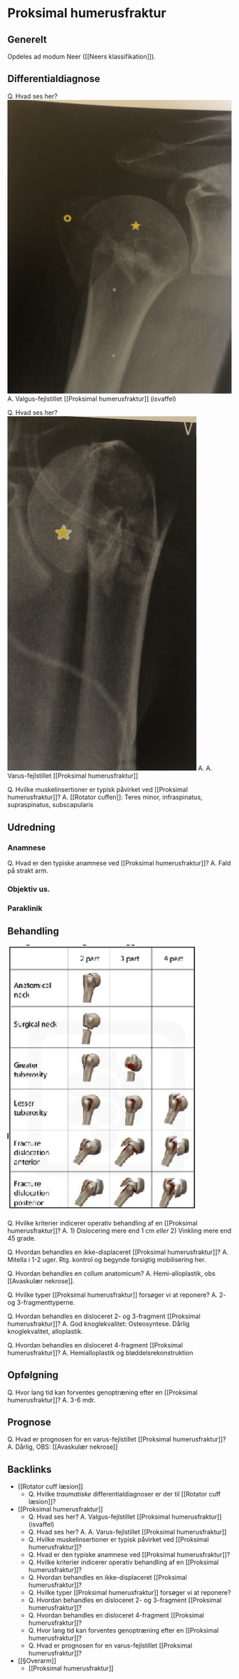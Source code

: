 # Proksimal humerusfraktur
## Generelt
Opdeles ad modum Neer ([[Neers klassifikation]]).
## Differentialdiagnose
Q. Hvad ses her?
![](BearImages/F9D1213A-2AA7-4ABB-B91E-3A8C08285316-76574-00009B8C0F49CB52/25786AD9-6B0D-401A-9AA0-1DAA2BC014ED.png)
A. Valgus-fejlstillet [[Proksimal humerusfraktur]] (isvaffel)

Q. Hvad ses her?
![](BearImages/F4E79009-2507-40FD-B9D2-BD13546FBAA0-76574-00009B9125BD6DC3/B2126D79-3BBD-454C-B181-CCEB1B700096.png)
A. A. Varus-fejlstillet [[Proksimal humerusfraktur]]

Q. Hvilke muskelinsertioner er typisk påvirket ved [[Proksimal humerusfraktur]]?
A. [[Rotator cuffen]]: Teres minor, infraspinatus, supraspinatus, subscapularis

## Udredning
### Anamnese
Q. Hvad er den typiske anamnese ved [[Proksimal humerusfraktur]]?
A. Fald på strakt arm.

### Objektiv us.

### Paraklinik

## Behandling
![](BearImages/8A6BEEA1-E86B-43F8-8C10-10F5A4F7E7E4-5593-0000220B79F0A96A/D73E0809-DB5C-47E2-83E1-6450C51BDBA0.png)

Q. Hvilke kriterier indicerer operativ behandling af en [[Proksimal humerusfraktur]]?
A. 1) Dislocering mere end 1 cm *eller* 2) Vinkling mere end 45 grade.

Q. Hvordan behandles en ikke-displaceret [[Proksimal humerusfraktur]]?
A. Mitella i 1-2 uger. Rtg. kontrol og begynde forsigtig mobilisering her.

Q. Hvordan behandles en collum anatomicum?
A. Hemi-alloplastik, obs [[Avaskulær nekrose]].

Q. Hvilke typer [[Proksimal humerusfraktur]] forsøger vi at reponere?
A. 2- og 3-fragmenttyperne.

Q. Hvordan behandles en disloceret 2- og 3-fragment [[Proksimal humerusfraktur]]?
A. God knoglekvalitet: Osteosyntese. Dårlig knoglekvalitet, alloplastik.

Q. Hvordan behandles en disloceret 4-fragment [[Proksimal humerusfraktur]]?
A. Hemialloplastik og bløddelsrekonstruktion

## Opfølgning
Q. Hvor lang tid kan forventes genoptræning efter en [[Proksimal humerusfraktur]]?
A. 3-6 mdr.

## Prognose
Q. Hvad er prognosen for en varus-fejlstillet [[Proksimal humerusfraktur]]?
A. Dårlig, OBS: [[Avaskulær nekrose]]

## Backlinks
* [[Rotator cuff læsion]]
	* Q. Hvilke *traumatiske* differentialdiagnoser er der til [[Rotator cuff læsion]]?
* [[Proksimal humerusfraktur]]
	* Q. Hvad ses her?
A. Valgus-fejlstillet [[Proksimal humerusfraktur]] (isvaffel)
	* Q. Hvad ses her?
A. A. Varus-fejlstillet [[Proksimal humerusfraktur]]
	* Q. Hvilke muskelinsertioner er typisk påvirket ved [[Proksimal humerusfraktur]]?
	* Q. Hvad er den typiske anamnese ved [[Proksimal humerusfraktur]]?
	* Q. Hvilke kriterier indicerer operativ behandling af en [[Proksimal humerusfraktur]]?
	* Q. Hvordan behandles en ikke-displaceret [[Proksimal humerusfraktur]]?
	* Q. Hvilke typer [[Proksimal humerusfraktur]] forsøger vi at reponere?
	* Q. Hvordan behandles en disloceret 2- og 3-fragment [[Proksimal humerusfraktur]]?
	* Q. Hvordan behandles en disloceret 4-fragment [[Proksimal humerusfraktur]]?
	* Q. Hvor lang tid kan forventes genoptræning efter en [[Proksimal humerusfraktur]]?
	* Q. Hvad er prognosen for en varus-fejlstillet [[Proksimal humerusfraktur]]?
* [[§Overarm]]
	* [[Proksimal humerusfraktur]]

<!-- #anki/tag/med/Orto #anki/deck/Medicine -->

<!-- {BearID:F9B21A66-F9D4-4E3E-8D36-3E611EF68F8D-62499-00008445EC24DCEA} -->
